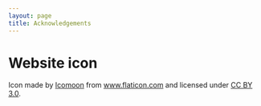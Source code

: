 ```yaml
---
layout: page
title: Acknowledgements
---
```


# Website icon

<div>Icon made by <a href="http://www.flaticon.com/authors/icomoon" title="Icomoon">Icomoon</a> from <a href="http://www.flaticon.com" title="Flaticon">www.flaticon.com</a> and licensed under <a href="http://creativecommons.org/licenses/by/3.0/" title="Creative Commons BY 3.0">CC BY 3.0</a>.</div>
